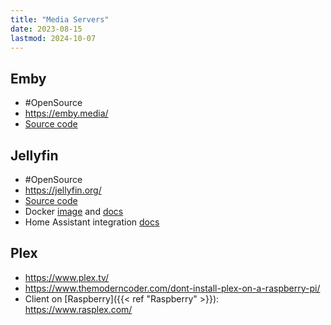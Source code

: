 ```yaml
---
title: "Media Servers"
date: 2023-08-15
lastmod: 2024-10-07
---
```

## Emby
- #OpenSource
- https://emby.media/
- [Source code](https://github.com/MediaBrowser/Emby)
## Jellyfin
- #OpenSource
- https://jellyfin.org/
- [Source code](https://github.com/jellyfin/jellyfin)
- Docker [image](https://hub.docker.com/r/jellyfin/jellyfin) and [docs](https://jellyfin.org/docs/general/installation/container/)
- Home Assistant integration [docs](https://www.home-assistant.io/integrations/jellyfin)
## Plex
- https://www.plex.tv/
- https://www.themoderncoder.com/dont-install-plex-on-a-raspberry-pi/
- Client on [Raspberry]({{< ref "Raspberry" >}}): https://www.rasplex.com/

